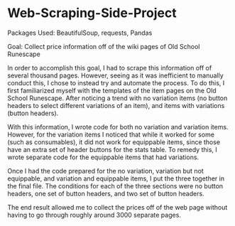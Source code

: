 # Web-Scraping-Side-Project

Packages Used: BeautifulSoup, requests, Pandas

Goal: Collect price information off of the wiki pages of Old School Runescape

In order to accomplish this goal, I had to scrape this information off of several thousand pages. However, seeing as it was inefficient to manually conduct this, I chose to instead try and automate the process. To do this, I first familiarized myself with the templates of the item pages on the Old School Runescape. After noticing a trend with no variation items (no button headers to select different variations of an item), and items with variations (button headers). 

With this information, I wrote code for both no variation and variation items. However, for the variation items I noticed that while it worked for some (such as consumables), it did not work for equippable items, since those have an extra set of header buttons for the stats table. To remedy this, I wrote separate code for the equippable items that had variations.

Once I had the code prepared for the no variation, variation but not equippable, and variation and equippable items, I put the three together in the final file. The conditions for each of the three sections were no button headers, one set of button headers, and two set of button headers. 

The end result allowed me to collect the prices off of the web page without having to go through roughly around 3000 separate pages.
